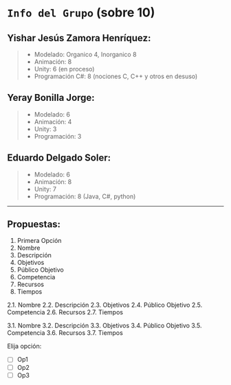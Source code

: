 # `Info del Grupo` (sobre 10)

## **Yishar Jesús Zamora Henríquez**:
>* Modelado: Organico 4, Inorganico 8
>* Animación: 8
>* Unity: 6 (en proceso)
>* Programación C#: 8 (nociones C, C++ y otros en desuso)

## **Yeray Bonilla Jorge**:
>* Modelado: 6
>* Animación: 4
>* Unity: 3
>* Programación: 3

## **Eduardo Delgado Soler**:
>* Modelado: 6
>* Animación: 8
>* Unity: 7
>* Programación: 8 (Java, C#, python)

---

## Propuestas:
1. Primera Opción
  1. Nombre
  2. Descripción
  3. Objetivos
  4. Público Objetivo
  5. Competencia
  6. Recursos
  7. Tiempos

2.1. Nombre
2.2. Descripción
2.3. Objetivos
2.4. Público Objetivo
2.5. Competencia
2.6. Recursos
2.7. Tiempos

3.1. Nombre
3.2. Descripción
3.3. Objetivos
3.4. Público Objetivo
3.5. Competencia
3.6. Recursos
3.7. Tiempos
  
Elija opción:
- [ ] Op1
- [ ] Op2
- [ ] Op3
